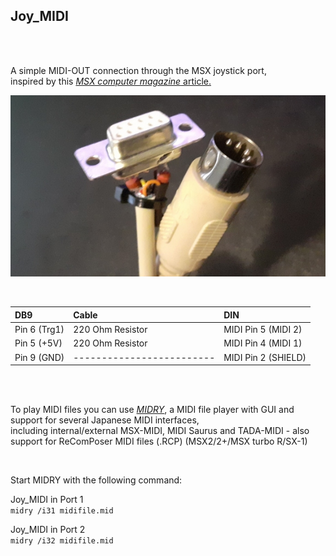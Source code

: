 ## Joy_MIDI  

<br>
<br>

A simple MIDI-OUT connection through the MSX joystick port,  
inspired by this [*MSX computer magazine* article.](https://www.msxcomputermagazine.nl/mccm/millennium/milc/hardware/topic_0.htm)  

![Joy_MIDI.](https://raw.githubusercontent.com/LarsThe18Th/Small-Projects/refs/heads/master/MSX/Hardware/Joy_MIDI/Joy_MIDI.jpg)

<br>

| DB9 | Cable | DIN |  
| :---------- | :--------------- | :------------------ |
| Pin 6 (Trg1)| 220 Ohm Resistor | MIDI Pin 5 (MIDI 2) | 
| Pin 5 (+5V) | 220 Ohm Resistor | MIDI Pin 4 (MIDI 1) | 
| Pin 9 (GND) | -------------------------| MIDI Pin 2 (SHIELD) |  

<br>
<br>

To play MIDI files you can use [*MIDRY*](https://github.com/LarsThe18Th/Small-Projects/raw/refs/heads/master/MSX/Hardware/Joy_MIDI/Midry.zip), a MIDI file player with GUI and support for several Japanese MIDI interfaces,  
including internal/external MSX-MIDI, MIDI Saurus and TADA-MIDI - also support for ReComPoser MIDI files (.RCP) (MSX2/2+/MSX turbo R/SX-1)  

<br>

Start MIDRY with the following command:  
 
Joy_MIDI in Port 1  
```midry /i31 midifile.mid```

Joy_MIDI in Port 2  
```midry /i32 midifile.mid```

